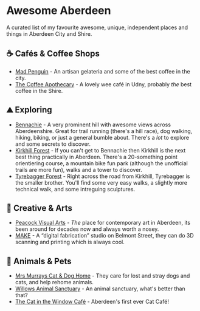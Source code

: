 # Awesome Aberdeen

A curated list of my favourite awesome, unique, independent places and things in Aberdeen City and Shire.

## ☕️ Cafés & Coffee Shops

* [Mad Penguin](https://www.facebook.com/madpenguingelato/) - An artisan gelateria and some of the best coffee in the city.
* [The Coffee Apothecary](http://www.thecoffeeapothecary.co.uk/) - A lovely wee café in Udny, probably *the* best coffee in the Shire.

## ⛰ Exploring

* [Bennachie](http://scotland.forestry.gov.uk/visit/bennachie-centre) - A very prominent hill with awesome views across Aberdeenshire. Great for trail running (there's a hill race), dog walking, hiking, biking, or just a general bumble about. There's a *lot* to explore and some secrets to discover.
* [Kirkhill Forest](http://scotland.forestry.gov.uk/visit/kirkhill) - If you can't get to Bennachie then Kirkhill is the next best thing practically in Aberdeen. There's a 20-something point orientiering course, a mountain bike fun park (although the unofficial trails are more fun), walks and a tower to discover.
* [Tyrebagger Forest](http://scotland.forestry.gov.uk/visit/tyrebagger) - Right across the road from Kirkhill, Tyrebagger is the smaller brother. You'll find some very easy walks, a slightly more technical walk, and some intreguing sculptures. 

## 🎨 Creative & Arts

* [Peacock Visual Arts](http://www.peacockvisualarts.com/) - *The* place for contemporary art in Aberdeen, its been around for decades now and always worth a nosey.
* [MAKE](http://www.make-aberdeen.com/) - A “digital fabrication” studio on Belmont Street, they can do 3D scanning and printing which is always cool.

## 🐶 Animals & Pets

* [Mrs Murrays Cat & Dog Home](http://www.mrsmurrays.co.uk/) - They care for lost and stray dogs and cats, and help rehome animals.
* [Willows Animal Sanctuary](http://www.willowsanimals.com/) - An animal sanctuary, what's better than that?
* [The Cat in the Window Café](http://www.thecatinthewindowcafe.com/) - Aberdeen's first ever Cat Café!
